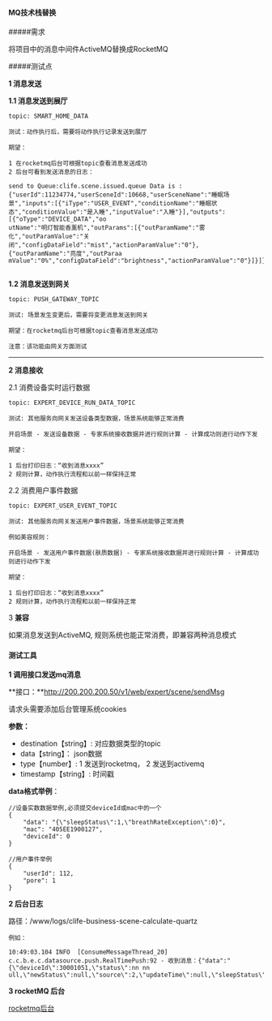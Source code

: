 #### MQ技术栈替换

#####需求

将项目中的消息中间件ActiveMQ替换成RocketMQ

#####测试点

**1 消息发送**

**1.1 消息发送到展厅**

```
topic: SMART_HOME_DATA

测试：动作执行后，需要将动作执行记录发送到展厅

期望：

1 在rocketmq后台可根据topic查看消息发送成功
2 后台可看到发送消息的日志：

send to Queue:clife.scene.issued.queue Data is :{"userId":11234774,"userSceneId":10668,"userSceneName":"睡眠场景","inputs":[{"iType":"USER_EVENT","conditionName":"睡眠状态","conditionValue":"是入睡","inputValue":"入睡"}],"outputs":[{"oType":"DEVICE_DATA","oo
utName":"明灯智能香薰机","outParams":[{"outParamName":"雾化","outParamValue":"关闭","configDataField":"mist","actionParamValue":"0"},{"outParamName":"亮度","outParaa
mValue":"0%","configDataField":"brightness","actionParamValue":"0"}]}]}


```

**1.2 消息发送到网关**

```
topic: PUSH_GATEWAY_TOPIC

测试: 场景发生变更后，需要将变更消息发送到网关

期望：在rocketmq后台可根据topic查看消息发送成功

注意：该功能由网关方面测试
```
---

**2 消息接收**

2.1 消费设备实时运行数据

```
topic: EXPERT_DEVICE_RUN_DATA_TOPIC

测试: 其他服务向网关发送设备类型数据，场景系统能够正常消费

开启场景 - 发送设备数据 - 专家系统接收数据并进行规则计算 - 计算成功则进行动作下发

期望：

1 后台打印日志：“收到消息xxxx”
2 规则计算，动作执行流程和以前一样保持正常

```
2.2 消费用户事件数据

```
topic: EXPERT_USER_EVENT_TOPIC

测试: 其他服务向网关发送用户事件数据，场景系统能够正常消费

例如美容规则：

开启场景 - 发送用户事件数据(肤质数据) - 专家系统接收数据并进行规则计算 - 计算成功则进行动作下发

期望：

1 后台打印日志：“收到消息xxxx”
2 规则计算，动作执行流程和以前一样保持正常

```

3 **兼容**

如果消息发送到ActiveMQ, 规则系统也能正常消费，即兼容两种消息模式

#### 测试工具

**1 调用接口发送mq消息**

**接口：**http://200.200.200.50/v1/web/expert/scene/sendMsg

请求头需要添加后台管理系统cookies

**参数：**

* destination【string】: 对应数据类型的topic
* data【string】： json数据
* type【number】: 1 发送到rocketmq， 2 发送到activemq
* timestamp【string】: 时间戳 

**data格式举例**：

```
//设备实数数据举例,必须提交deviceId或mac中的一个
{
    "data": "{\"sleepStatus\":1,\"breathRateException\":0}", 
    "mac": "405EE1900127", 
    "deviceId": 0
}
```
```
//用户事件举例
{
    "userId": 112, 
    "pore": 1
}
```

**2 后台日志**

路径：/www/logs/clife-business-scene-calculate-quartz

```
例如：

10:49:03.104 INFO  [ConsumeMessageThread_20] c.c.b.e.c.datasource.push.RealTimePush:92 - 收到消息：{"data":"{\"deviceId\":30001051,\"status\":nn nn
ull,\"newStatus\":null,\"source\":2,\"updateTime\":null,\"sleepStatus\":1,\"breathRateException\":0,\"heartRateException\":0,\"belong\":null}","mac":"405EE1900127","deviceId":0}
```

**3 rocketMQ 后台**

[rocketmq后台](http://10.8.9.22:12581/#/message)

